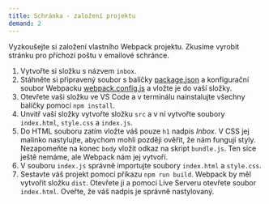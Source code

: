 ```yaml
---
title: Schránka - založení projektu
demand: 2
---
```


Vyzkoušejte si založení vlastního Webpack projektu. Zkusíme vyrobit stránku pro příchozí poštu v emailové schránce.

1. Vytvořte si složku s názvem `inbox`.
1. Stáhněte si připravený soubor s balíčky [package.json](../assets/package.json) a konfigurační soubor Webpacku [webpack.config.js](../assets/webpack.config.js) a vložte je do vaší složky.
1. Otevřete vaši složku ve VS Code a v terminálu nainstalujte všechny balíčky pomocí `npm install`.
1. Unvitř vaší složky vytvořte složku `src` a v ní vytvořte soubory `index.html`, `style.css` a `index.js`.
1. Do HTML souboru zatím vložte váš pouze `h1` nadpis <i>Inbox</i>. V CSS jej malinko nastylujte, abychom mohli později ověřit, že nám fungují styly. Nezapomeňte na konec `body` vložit odkaz na skript `bundle.js`. Ten sice ještě nemáme, ale Webpack nám jej vytvoří.
1. V souboru `index.js` správně importujte soubory `index.html` a `style.css`.
1. Sestavte váš projekt pomocí příkazu `npm run build`. Webpack by měl vytvořit složku `dist`. Otevřete ji a pomocí Live Serveru otevřete soubor `index.html`. Oveřte, že váš nadpis je správně nastylovaný.
